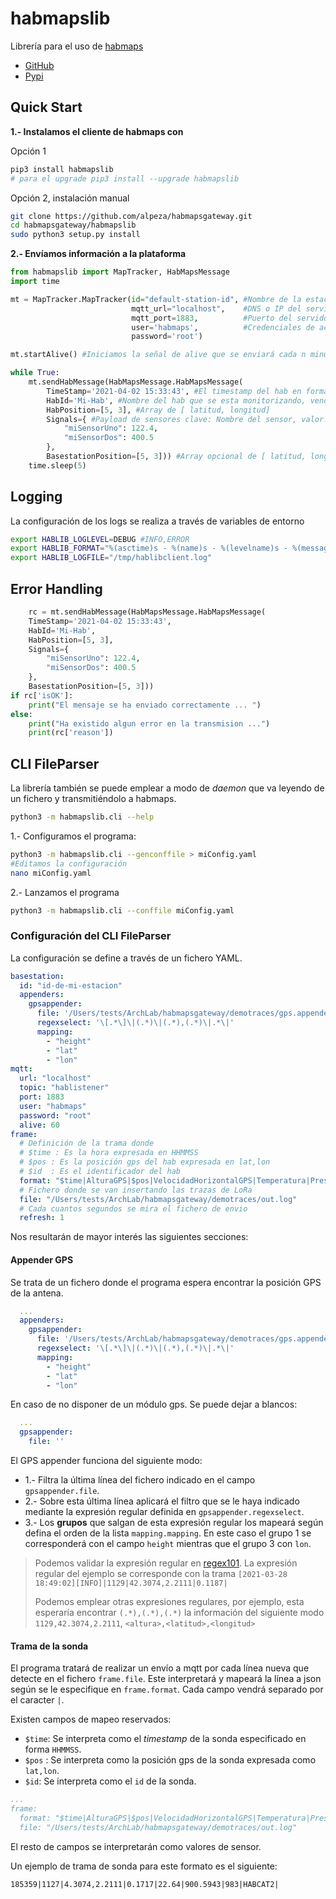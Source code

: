 # habmapslib

Librería para el uso de [habmaps](https://github.com/alpeza/habmaps)

* [GitHub](https://github.com/alpeza/habmapsgateway)
* [Pypi](https://pypi.org/project/habmapslib/#description)

## Quick Start

__1.- Instalamos el cliente de habmaps con__

Opción 1

```bash
pip3 install habmapslib
# para el upgrade pip3 install --upgrade habmapslib
```

Opción 2, instalación manual

```bash
git clone https://github.com/alpeza/habmapsgateway.git
cd habmapsgateway/habmapslib
sudo python3 setup.py install
```

__2.- Envíamos información a la plataforma__

```python
from habmapslib import MapTracker, HabMapsMessage
import time

mt = MapTracker.MapTracker(id="default-station-id", #Nombre de la estación base
                           mqtt_url="localhost",    #DNS o IP del servidor MQTT
                           mqtt_port=1883,          #Puerto del servidor MQTT
                           user='habmaps',          #Credenciales de acceso al broker MQTT
                           password='root')

mt.startAlive() #Iniciamos la señal de alive que se enviará cada n minutos 

while True:
    mt.sendHabMessage(HabMapsMessage.HabMapsMessage(
        TimeStamp='2021-04-02 15:33:43', #El timestamp del hab en formato string datetime.now().strftime("%Y-%m-%d %H:%M:%S")
        HabId='Mi-Hab', #Nombre del hab que se esta monitorizando, vendrá de la traza q transmita el hab
        HabPosition=[5, 3], #Array de [ latitud, longitud]
        Signals={ #Payload de sensores clave: Nombre del sensor, valor: valor del sensor
            "miSensorUno": 122.4,
            "miSensorDos": 400.5
        },
        BasestationPosition=[5, 3])) #Array opcional de [ latitud, longitud] de posición de la estacion base
    time.sleep(5)
```

## Logging

La configuración de los logs se realiza a través de variables de entorno

```bash
export HABLIB_LOGLEVEL=DEBUG #INFO,ERROR
export HABLIB_FORMAT="%(asctime)s - %(name)s - %(levelname)s - %(message)s"
export HABLIB_LOGFILE="/tmp/hablibclient.log"
```

## Error Handling

```python
    rc = mt.sendHabMessage(HabMapsMessage.HabMapsMessage(
    TimeStamp='2021-04-02 15:33:43',
    HabId='Mi-Hab',
    HabPosition=[5, 3],
    Signals={
        "miSensorUno": 122.4,
        "miSensorDos": 400.5
    },
    BasestationPosition=[5, 3]))
if rc['isOK']:
    print("El mensaje se ha enviado correctamente ... ")
else:
    print("Ha existido algun error en la transmision ...")
    print(rc['reason'])
```

## CLI FileParser

La librería también se puede emplear a modo de _daemon_ que va leyendo
de un fichero y transmitiéndolo a habmaps.

```bash
python3 -m habmapslib.cli --help
```

1.- Configuramos el programa:

```bash
python3 -m habmapslib.cli --genconffile > miConfig.yaml
#Editamos la configuración
nano miConfig.yaml
```
2.- Lanzamos el programa

```bash
python3 -m habmapslib.cli --conffile miConfig.yaml
```

### Configuración del CLI FileParser

La configuración se define a través de un fichero YAML.

```yaml
basestation:
  id: "id-de-mi-estacion"
  appenders:
    gpsappender:
      file: '/Users/tests/ArchLab/habmapsgateway/demotraces/gps.appender'
      regexselect: '\[.*\]\|(.*)\|(.*),(.*)\|.*\|'
      mapping:
        - "height"
        - "lat"
        - "lon"
mqtt:
  url: "localhost"
  topic: "hablistener"
  port: 1883
  user: "habmaps"
  password: "root"
  alive: 60
frame:
  # Definición de la trama donde
  # $time : Es la hora expresada en HHMMSS
  # $pos : Es la posición gps del hab expresada en lat,lon
  # $id  : Es el identificador del hab
  format: "$time|AlturaGPS|$pos|VelocidadHorizontalGPS|Temperatura|Presion|AlturaBarometrica|$id|"
  # Fichero donde se van insertando las trazas de LoRa
  file: "/Users/tests/ArchLab/habmapsgateway/demotraces/out.log"
  # Cada cuantos segundos se mira el fichero de envio
  refresh: 1
``` 

Nos resultarán de mayor interés las siguientes secciones:

#### Appender GPS

Se trata de un fichero donde el programa espera encontrar la posición GPS de la
antena.

```yaml
  ...
  appenders:
    gpsappender:
      file: '/Users/tests/ArchLab/habmapsgateway/demotraces/gps.appender'
      regexselect: '\[.*\]\|(.*)\|(.*),(.*)\|.*\|'
      mapping:
        - "height"
        - "lat"
        - "lon"
```

En caso de no disponer de un módulo gps. Se puede dejar a blancos:

```yaml
  ...
  gpsappender:
    file: ''
```

El GPS appender funciona del siguiente modo:

- 1.- Filtra la última línea del fichero indicado en el campo `gpsappender.file`.
- 2.- Sobre esta última línea aplicará el filtro que se le haya indicado mediante la expresión
  regular definida en `gpsappender.regexselect`.
- 3.- Los __grupos__ que salgan de esta expresión regular los mapeará según defina el orden de la lista `mapping.mapping`.
  En este caso el grupo 1 se corresponderá con el campo `height` mientras que el grupo 3 con `lon`.

> Podemos validar la expresión regular en [regex101](https://regex101.com/). La expresión regular
> del ejemplo se corresponde con la trama `[2021-03-28 18:49:02][INFO]|1129|42.3074,2.2111|0.1187|`
>
> Podemos emplear otras expresiones regulares, por ejemplo, esta esperaría encontrar `(.*),(.*),(.*)`
> la información del siguiente modo `1129,42.3074,2.2111`, `<altura>,<latitud>,<longitud>`

#### Trama de la sonda

El programa tratará de realizar un envío a mqtt por cada línea nueva que detecte en el fichero `frame.file`.
Este interpretará y mapeará  la línea a json según se le especifique en `frame.format`. Cada campo vendrá separado por el caracter `|`.

Existen campos de mapeo reservados:

* `$time`: Se interpreta como el _timestamp_ de la sonda especificado en forma `HHMMSS`.
* `$pos` : Se interpreta como la posición gps de la sonda expresada como `lat,lon`.
* `$id`: Se interpreta como el `id` de la sonda.

```yaml
...
frame:
  format: "$time|AlturaGPS|$pos|VelocidadHorizontalGPS|Temperatura|Presion|AlturaBarometrica|$id|"
  file: "/Users/tests/ArchLab/habmapsgateway/demotraces/out.log"
```

El resto de campos se interpretarán como valores de sensor.

Un ejemplo de trama de sonda para este formato es el siguiente:

```
185359|1127|4.3074,2.2111|0.1717|22.64|900.5943|983|HABCAT2|
```
